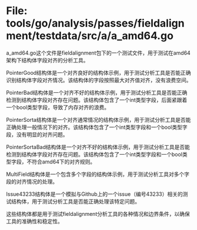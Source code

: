 # File: tools/go/analysis/passes/fieldalignment/testdata/src/a/a_amd64.go

a_amd64.go这个文件是fieldalignment包下的一个测试文件，用于测试在amd64架构下结构体字段对齐的分析工具。

PointerGood结构体是一个对齐良好的结构体示例，用于测试分析工具是否能正确识别结构体字段对齐情况。该结构体的字段按照最大对齐值对齐，没有浪费空间。

PointerBad结构体是一个对齐不好的结构体示例，用于测试分析工具是否能正确检测到结构体字段对齐存在问题。该结构体包含了一个int类型字段，后面紧跟着一个bool类型字段，导致了内存对齐的浪费。

PointerSorta结构体是一个对齐通常情况的结构体示例，用于测试分析工具是否能正确处理一般情况下的对齐。该结构体包含了一个int类型字段和一个bool类型字段，没有明显的对齐问题。

PointerSortaBad结构体是一个对齐不好的结构体示例，用于测试分析工具是否能检测到结构体字段对齐存在问题。该结构体包含了一个int类型字段和一个bool类型字段，不符合amd64下的对齐规则。

MultiField结构体是一个包含多个字段的结构体示例，用于测试分析工具对多个字段的对齐情况的处理。

Issue43233结构体是一个模拟与Github上的一个issue（编号43233）相关的测试结构体，用于测试分析工具是否能正确处理该特定问题。

这些结构体都是用于测试fieldalignment分析工具的各种情况和边界条件，以确保工具的准确性和稳定性。

